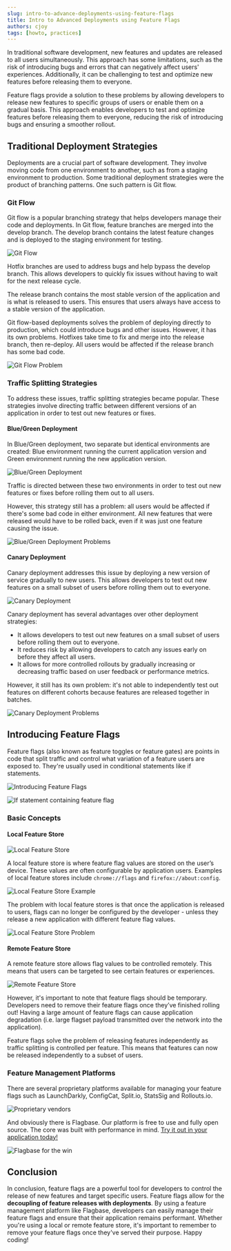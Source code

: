 ```yaml
---
slug: intro-to-advance-deployments-using-feature-flags
title: Intro to Advanced Deployments using Feature Flags
authors: cjoy
tags: [howto, practices]
---
```


In traditional software development, new features and updates are released to all users simultaneously. This approach has some limitations, such as the risk of introducing bugs and errors that can negatively affect users' experiences. Additionally, it can be challenging to test and optimize new features before releasing them to everyone.

Feature flags provide a solution to these problems by allowing developers to release new features to specific groups of users or enable them on a gradual basis. This approach enables developers to test and optimize features before releasing them to everyone, reducing the risk of introducing bugs and ensuring a smoother rollout.

<!--truncate-->

## Traditional Deployment Strategies

Deployments are a crucial part of software development. They involve moving code from one environment to another, such as from a staging environment to production. Some traditional deployment strategies were the product of branching patterns. One such pattern is Git flow.


### Git Flow

Git flow is a popular branching strategy that helps developers manage their code and deployments. In Git flow, feature branches are merged into the develop branch. The develop branch contains the latest feature changes and is deployed to the staging environment for testing.

![Git Flow](/assets/blog/intro-to-advance-deployments-using-feature-flags/git-flow.png)

Hotfix branches are used to address bugs and help bypass the develop branch. This allows developers to quickly fix issues without having to wait for the next release cycle.

The release branch contains the most stable version of the application and is what is released to users. This ensures that users always have access to a stable version of the application.

Git flow-based deployments solves the problem of deploying directly to production, which could introduce bugs and other issues. However, it has its own problems. Hotfixes take time to fix and merge into the release branch, then re-deploy. All users would be affected if the release branch has some bad code.

![Git Flow Problem](/assets/blog/intro-to-advance-deployments-using-feature-flags/git-flow-problem.png)


### Traffic Splitting Strategies

To address these issues, traffic splitting strategies became popular. These strategies involve directing traffic between different versions of an application in order to test out new features or fixes.

#### Blue/Green Deployment

In Blue/Green deployment, two separate but identical environments are created: Blue environment running the current application version and Green environment running the new application version.

![Blue/Green Deployment](/assets/blog/intro-to-advance-deployments-using-feature-flags/blue-green-deployments.png)

Traffic is directed between these two environments in order to test out new features or fixes before rolling them out to all users.

However, this strategy still has a problem: all users would be affected if there's some bad code in either environment. All new features that were released would have to be rolled back, even if it was just one feature causing the issue. 

![Blue/Green Deployment Problems](/assets/blog/intro-to-advance-deployments-using-feature-flags/blue-green-deployments-problems.png)

#### Canary Deployment

Canary deployment addresses this issue by deploying a new version of service gradually to new users. This allows developers to test out new features on a small subset of users before rolling them out to everyone.

![Canary Deployment](/assets/blog/intro-to-advance-deployments-using-feature-flags/canary-deployments.png)

Canary deployment has several advantages over other deployment strategies:
- It allows developers to test out new features on a small subset of users before rolling them out to everyone.
- It reduces risk by allowing developers to catch any issues early on before they affect all users.
- It allows for more controlled rollouts by gradually increasing or decreasing traffic based on user feedback or performance metrics.

However, it still has its own problem: it's not able to independently test out features on different cohorts because features are released together in batches.

![Canary Deployment Problems](/assets/blog/intro-to-advance-deployments-using-feature-flags/canary-deployments-problems.png)


## Introducing Feature Flags

Feature flags (also known as feature toggles or feature gates) are points in code that split traffic and control what variation of a feature users are exposed to. They're usually used in conditional statements like if statements.

![Introducing Feature Flags](/assets/blog/intro-to-advance-deployments-using-feature-flags/what-is-a-feature-flag.png)


![If statement containing feature flag](/assets/blog/intro-to-advance-deployments-using-feature-flags/if-statement.png)


### Basic Concepts

#### Local Feature Store

![Local Feature Store](/assets/blog/intro-to-advance-deployments-using-feature-flags/local-feature-store.png)


A local feature store is where feature flag values are stored on the user’s device. These values are often configurable by application users. Examples of local feature stores include `chrome://flags` and `firefox://about:config`.

![Local Feature Store Example](/assets/blog/intro-to-advance-deployments-using-feature-flags/local-feature-store-example.png)


The problem with local feature stores is that once the application is released to users, flags can no longer be configured by the developer - unless they release a new application with different feature flag values.

![Local Feature Store Problem](/assets/blog/intro-to-advance-deployments-using-feature-flags/local-feature-store-problem.png)


#### Remote Feature Store

A remote feature store allows flag values to be controlled remotely. This means that users can be targeted to see certain features or experiences.

![Remote Feature Store](/assets/blog/intro-to-advance-deployments-using-feature-flags/remote-feature-store.png)


However, it's important to note that feature flags should be temporary. Developers need to remove their feature flags once they’ve finished rolling out! Having a large amount of feature flags can cause application degradation (i.e. large flagset payload transmitted over the network into the application).

Feature flags solve the problem of releasing features independently as traffic splitting is controlled per feature. This means that features can now be released independently to a subset of users.

### Feature Management Platforms

There are several proprietary platforms available for managing your feature flags such as LaunchDarkly, ConfigCat, Split.io, StatsSig and Rollouts.io.

![Proprietary vendors](/assets/blog/intro-to-advance-deployments-using-feature-flags/proprietary-vendors.png)

And obviously there is Flagbase. Our platform is free to use and fully open source. The core was built with performance in mind. [Try it out in your application today!](https://flagbase.com/docs/intro/overview)

![Flagbase for the win](/assets/blog/intro-to-advance-deployments-using-feature-flags/flagbase.png)



## Conclusion

In conclusion, feature flags are a powerful tool for developers to control the release of new features and target specific users. Feature flags allow for the **decoupling of feature releases with deployments**. By using a feature management platform like Flagbase, developers can easily manage their feature flags and ensure that their application remains performant. Whether you're using a local or remote feature store, it's important to remember to remove your feature flags once they've served their purpose. Happy coding!
